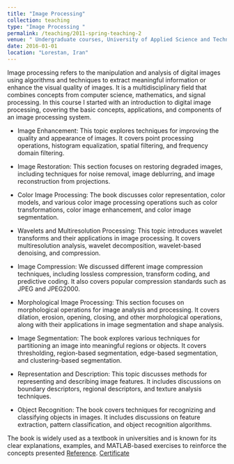```yaml
---
title: "Image Processing"
collection: teaching
type: "Image Processing "
permalink: /teaching/2011-spring-teaching-2
venue: " Undergraduate courses, University of Applied Science and Technology, Department of Electronic"
date: 2016-01-01
location: "Lorestan, Iran"
---
```

 
Image processing refers to the manipulation and analysis of digital images using algorithms and techniques to extract meaningful information or enhance the visual quality of images. It is a multidisciplinary field that combines concepts from computer science, mathematics, and signal processing.
In this course I started with an introduction to digital image processing, covering the basic concepts, applications, and components of an image processing system.

- Image Enhancement:
 This topic explores techniques for improving the quality and appearance of images. It covers point processing operations, histogram equalization, spatial filtering, and frequency domain filtering.

- Image Restoration:
This section focuses on restoring degraded images, including techniques for noise removal, image deblurring, and image reconstruction from projections.

- Color Image Processing: 
The book discusses color representation, color models, and various color image processing operations such as color transformations, color image enhancement, and color image segmentation.

- Wavelets and Multiresolution Processing:
This topic introduces wavelet transforms and their applications in image processing. It covers multiresolution analysis, wavelet decomposition, wavelet-based denoising, and compression.

- Image Compression: 
We discussed different image compression techniques, including lossless compression, transform coding, and predictive coding. It also covers popular compression standards such as JPEG and JPEG2000.

- Morphological Image Processing:
This section focuses on morphological operations for image analysis and processing. It covers dilation, erosion, opening, closing, and other morphological operations, along with their applications in image segmentation and shape analysis.

- Image Segmentation:
The book explores various techniques for partitioning an image into meaningful regions or objects. It covers thresholding, region-based segmentation, edge-based segmentation, and clustering-based segmentation.

- Representation and Description: 
This topic discusses methods for representing and describing image features. It includes discussions on boundary descriptors, regional descriptors, and texture analysis techniques.

- Object Recognition: 
The book covers techniques for recognizing and classifying objects in images. It includes discussions on feature extraction, pattern classification, and object recognition algorithms.

The book is widely used as a textbook in universities and is known for its clear explanations, examples, and MATLAB-based exercises to reinforce the concepts presented [Reference](https://sde.uoc.ac.in/sites/default/files/sde_videos/Digital%20Image%20Processing%203rd%20ed.%20-%20R.%20Gonzalez,%20R.%20Woods-ilovepdf-compressed.pdf). [Certificate](/files/bojan.jpg)


